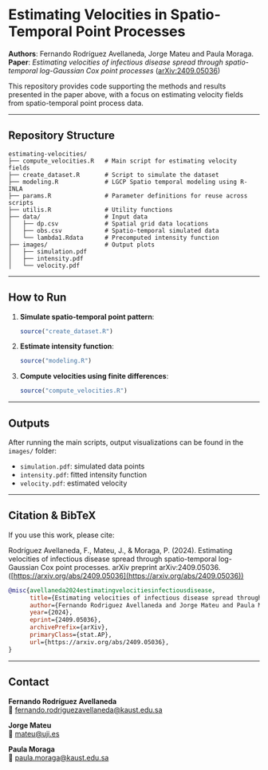 # Estimating Velocities in Spatio-Temporal Point Processes

**Authors**: Fernando Rodríguez Avellaneda, Jorge Mateu and Paula Moraga.  
**Paper**: *Estimating velocities of infectious disease spread through spatio-temporal log-Gaussian Cox point processes* ([arXiv:2409.05036](https://arxiv.org/abs/2409.05036))

This repository provides code supporting the methods and results presented in the paper above, with a focus on estimating velocity fields from spatio-temporal point process data.

---

## Repository Structure

```
estimating-velocities/
├── compute_velocities.R   # Main script for estimating velocity fields
├── create_dataset.R       # Script to simulate the dataset
├── modeling.R             # LGCP Spatio temporal modeling using R-INLA
├── params.R               # Parameter definitions for reuse across scripts
├── utilis.R               # Utility functions
├── data/                  # Input data
│   ├── dp.csv             # Spatial grid data locations
│   ├── obs.csv            # Spatio-temporal simulated data
│   └── lambda1.Rdata      # Precomputed intensity function
├── images/                # Output plots
│   ├── simulation.pdf
│   ├── intensity.pdf
│   └── velocity.pdf
```

---

## How to Run

1. **Simulate spatio-temporal point pattern**:
   ```r
   source("create_dataset.R")
   ```

2. **Estimate intensity function**:
   ```r
   source("modeling.R")
   ```

3. **Compute velocities using finite differences**:
   ```r
   source("compute_velocities.R")
   ```

---


## Outputs

After running the main scripts, output visualizations can be found in the `images/` folder:

- `simulation.pdf`: simulated data points  
- `intensity.pdf`: fitted intensity function 
- `velocity.pdf`: estimated velocity 

---

## Citation & BibTeX

If you use this work, please cite:

Rodríguez Avellaneda, F., Mateu, J., & Moraga, P. (2024). Estimating velocities of infectious disease spread through spatio-temporal log-Gaussian Cox point processes. arXiv preprint arXiv:2409.05036. ([https://arxiv.org/abs/2409.05036](https://arxiv.org/abs/2409.05036))

```bibtex
@misc{avellaneda2024estimatingvelocitiesinfectiousdisease,
      title={Estimating velocities of infectious disease spread through spatio-temporal log-Gaussian Cox point processes}, 
      author={Fernando Rodriguez Avellaneda and Jorge Mateu and Paula Moraga},
      year={2024},
      eprint={2409.05036},
      archivePrefix={arXiv},
      primaryClass={stat.AP},
      url={https://arxiv.org/abs/2409.05036}, 
}
```

---

## Contact

**Fernando Rodríguez Avellaneda**  
📧 [fernando.rodriguezavellaneda@kaust.edu.sa](mailto:fernando.rodriguezavellaneda@kaust.edu.sa)

**Jorge Mateu**  
📧 [mateu@uji.es](mailto:mateu@uji.es)

**Paula Moraga**  
📧 [paula.moraga@kaust.edu.sa](mailto:paula.moraga@kaust.edu.sa)
